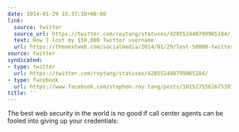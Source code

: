 ```yaml
---
date: 2014-01-29 15:37:18+00:00
link:
  source: twitter
  source_url: https://twitter.com/roytang/statuses/428552440799965184/
  text: How I lost my $50,000 Twitter username
  url: https://thenextweb.com/socialmedia/2014/01/29/lost-50000-twitter-username/
source: twitter
syndicated:
- type: twitter
  url: https://twitter.com/roytang/statuses/428552440799965184/
- type: facebook
  url: https://www.facebook.com/stephen.roy.tang/posts/10152755616753912
title: ''
---
```


The best web security in the world is no good if call center agents can be fooled into giving up your credentials: